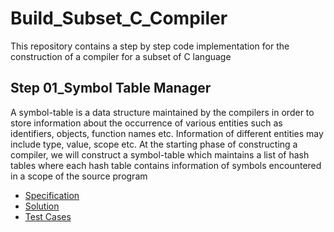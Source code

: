 # Build_Subset_C_Compiler
This repository contains a step by step code implementation for the construction of a compiler for a subset of C language

## Step 01_Symbol Table Manager<a name="symbol"></a>
   A symbol-table is a data structure maintained by the compilers in order to store information about the occurrence of various entities such as identifiers, objects,      function names etc. Information of different entities may include type, value, scope etc. At the starting phase of constructing a compiler, we will construct a        symbol-table which maintains a list of hash tables where each hash table contains information of symbols encountered in a scope of the source program
   
* [Specification](https://github.com/hishamcse/Build_Subset_C_Compiler/blob/master/Step%2001_%20Symbol%20Table%20Manager/Assignment%201%20Specification.pdf)
* [Solution](https://github.com/hishamcse/Build_Subset_C_Compiler/tree/master/Step%2001_%20Symbol%20Table%20Manager/Symbol%20Table%20Manager)
* [Test Cases](https://github.com/hishamcse/Build_Subset_C_Compiler/tree/master/Step%2001_%20Symbol%20Table%20Manager/test%20cases)
